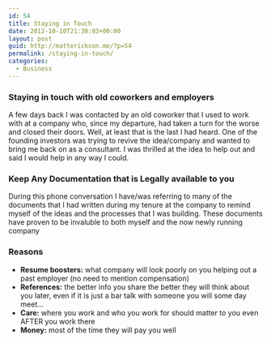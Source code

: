 ```yaml
---
id: 54
title: Staying in Touch
date: 2012-10-10T21:30:03+00:00
layout: post
guid: http://matterickson.me/?p=54
permalink: /staying-in-touch/
categories:
  - Business
---
```

### Staying in touch with old coworkers and employers

A few days back I was contacted by an old coworker that I used to work with at a company who, since my departure, had taken a turn for the worse and closed their doors. Well, at least that is the last I had heard. One of the founding investors was trying to revive the idea/company and wanted to bring me back on as a consultant. I was thrilled at the idea to help out and said I would help in any way I could.

### Keep Any Documentation that is Legally available to you

During this phone conversation I have/was referring to many of the documents that I had written during my tenure at the company to remind myself of the ideas and the processes that I was building. These documents have proven to be invaluble to both myself and the now newly running company

### Reasons

  * **Resume boosters:** what company will look poorly on you helping out a past employer (no need to mention compensation)
  * **References:** the better info you share the better they will think about you later, even if it is just a bar talk with someone you will some day meet&#8230;
  * **Care:** where you work and who you work for should matter to you even AFTER you work there
  * **Money:** most of the time they will pay you well